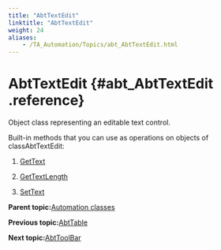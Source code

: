 ```yaml
--- 
title: "AbtTextEdit"
linktitle: "AbtTextEdit"
weight: 24
aliases: 
    - /TA_Automation/Topics/abt_AbtTextEdit.html
---
```

# AbtTextEdit {#abt_AbtTextEdit .reference}

Object class representing an editable text control.

Built-in methods that you can use as operations on objects of classAbtTextEdit:

1.  [GetText](../../TA_Automation/Topics/abt_GetText_14.html)  

2.  [GetTextLength](../../TA_Automation/Topics/abt_GetTextLength_14.html)  

3.  [SetText](../../TA_Automation/Topics/abt_SetText_14.html)  


**Parent topic:**[Automation classes](../../TA_Automation/Topics/abt_methods_abt.html)

**Previous topic:**[AbtTable](../../TA_Automation/Topics/abt_AbtTable.html)

**Next topic:**[AbtToolBar](../../TA_Automation/Topics/abt_AbtToolBar.html)

